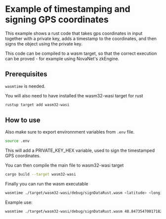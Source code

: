 # Example of timestamping and signing GPS coordinates

This example shows a rust code that takes gps coordinates in input together with a private key, adds a timestamp to the coordinates, and then signs the object using the private key.

This code can be compiled to a wasm target, so that the correct execution can be proved - for example using NovaNet's zkEngine.

## Prerequisites

`wasmtime` is needed.

You will also need to have installed the wasm32-wasi target for rust

```bash
rustup target add wasm32-wasi
```

## How to use

Also make sure to export environnment variables from `.env` file.

```bash
source .env
```

This will add a PRIVATE_KEY_HEX variable, used to sign the timestamped GPS coordinates.

You can then compile the main file to wasm32-wasi target

```bash
cargo build --target wasm32-wasi
```

Finally you can run the wasm executable

```bash
wasmtime ./target/wasm32-wasi/debug/signDataRust.wasm <latitude> <longitude> $PRIVATE_KEY_HEX
```

Example use:

```bash
wasmtime ./target/wasm32-wasi/debug/signDataRust.wasm 48.84735470017182 2.328560495690661 $PRIVATE_KEY_HEX
```
